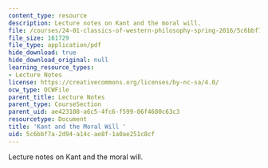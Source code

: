 ```yaml
---
content_type: resource
description: Lecture notes on Kant and the moral will.
file: /courses/24-01-classics-of-western-philosophy-spring-2016/5c6bbf7a2d94a14cae8f1a0ae251c8cf_MIT24_01S16_SES18.pdf
file_size: 161729
file_type: application/pdf
hide_download: true
hide_download_original: null
learning_resource_types:
- Lecture Notes
license: https://creativecommons.org/licenses/by-nc-sa/4.0/
ocw_type: OCWFile
parent_title: Lecture Notes
parent_type: CourseSection
parent_uid: ae423108-a6c5-4fc6-f599-06f4680c63c3
resourcetype: Document
title: 'Kant and the Moral Will '
uid: 5c6bbf7a-2d94-a14c-ae8f-1a0ae251c8cf
---
```

Lecture notes on Kant and the moral will.
